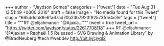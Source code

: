 
+++
author = "Jaydson Gomes"
categories = ["tweet"]
date = "Tue Aug 31 13:51:49 +0000 2010"
draft = false
image = "No media found for this Tweet"
slug = "665ddcb88e6fa67ad70b23b7923f92573fde4c3e"
tags = ["tweet"]
title = """RT @elijahmanor: "@Ajaxia..."""
tweet = true
tweet_url = "https://twitter.com/jaydson/status/22617708118"
+++
RT @elijahmanor: '@Ajaxian » Raphaël 1.5 Released - SVG Drawing & Animation Library" by @BradNeuberg #tech #webdev http://bit.ly/cjyqI2

